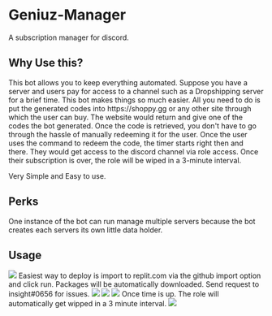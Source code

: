 
<h1>Geniuz-Manager</h1>
A subscription manager for discord. 
<h2>Why Use this?</h2>
<p>This bot allows you to keep everything automated. Suppose you have a server and users pay for access to a channel such as a Dropshipping server for a brief time. This bot makes things so much easier. All you need to do is put the generated codes into https://shoppy.gg or any other site through which the user can buy. The website would return and give one of the codes the bot generated. Once the code is retrieved, you don't have to go through the hassle of manually redeeming it for the user. Once the user uses the command to redeem the code, the timer starts right then and there. They would get access to the discord channel via role access. Once their subscription is over, the role will be wiped in a 3-minute interval.</p>
Very Simple and Easy to use. 
<h2>Perks</h2>
One instance of the bot can run manage multiple servers because the bot creates each servers its own little data holder.
<h2>Usage</h2>
<img src="https://user-images.githubusercontent.com/73511795/183312071-a084989c-3fdb-4097-b751-b46016f105c3.png">
Easiest way to deploy is import to replit.com via the github import option and click run. Packages will be automatically downloaded.
Send request to insight#0656 for issues.
<img src="https://media.discordapp.net/attachments/840751930782908446/1005952985546887348/unknown.png">
<img src="https://media.discordapp.net/attachments/840751930782908446/1005953298932711574/unknown.png">
<img src="https://media.discordapp.net/attachments/840751930782908446/1005953428998070422/unknown.png">
Once time is up. The role will automatically get wipped in a 3 minute interval.
<img src="https://media.discordapp.net/attachments/840751930782908446/1005953428998070422/unknown.png">
